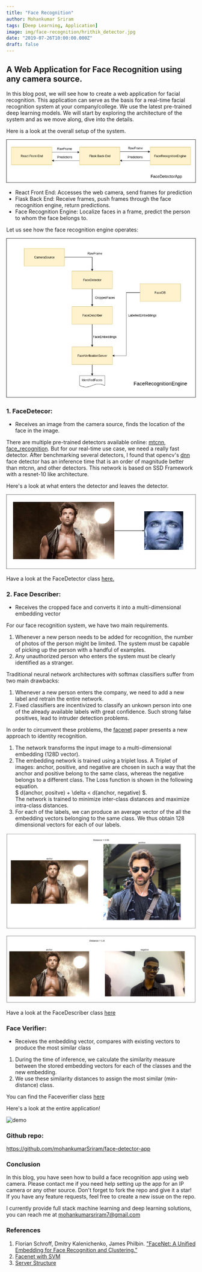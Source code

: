 ```yaml
---
title: "Face Recognition"
author: Mohankumar Sriram
tags: [Deep Learning, Application]
image: img/face-recognition/hrithik_detector.jpg
date: "2019-07-26T10:00:00.000Z"
draft: false
---
```



## A Web Application for Face Recognition using any camera source.

In this blog post, we will see how to create a web application for facial recognition. This application can serve as the basis for a real-time facial recognition system at your company/college. We use the latest pre-trained deep learning models. We will start by exploring the architecture of the system and as we move along, dive into the details.

Here is a look at the overall setup of the system.

![Face Detector](./img/face-recognition/face_detector.png 'detector')

- React Front End: Accesses the web camera, send frames for prediction 
- Flask Back End: Receive frames, push frames through the face recognition engine, return predictions.
- Face Recognition Engine: Localize faces in a frame, predict the person to whom the face belongs to. 

Let us see how the face recognition engine operates:

![Face Recognition Engine](./img/face-recognition/data_flow.jpg 'Face Recognition Engine')

### 1. FaceDetecor: 

- Receives an image from the camera source, finds the location of the face in the image.

There are multiple pre-trained detectors available online: [mtcnn](https://github.com/ipazc/mtcnn), [face_recognition](https://github.com/ageitgey/face_recognition). But for our real-time use case, we need a really fast detector. After benchmarking several detectors, I found that opencv's [dnn](https://github.com/opencv/opencv/tree/master/samples/dnn/face_detector) face detector has an inference time that is an order of magnitude better than mtcnn, and other detectors. This network is based on SSD Framework with a resnet-10 like architecture.

Here's a look at what enters the detector and leaves the detector.

![hrithik](./img/face-recognition/hrithik_detector.jpg)

Have a look at the FaceDetector class [here.](https://github.com/mohankumarSriram/face-detector-app/blob/master/services/face_detector.py)

### 2. Face Describer: 

- Receives the cropped face and converts it into a multi-dimensional embedding vector

For our face recognition system, we have two main requirements.
1. Whenever a new person needs to be added for recognition, the number of photos of the person might be limited. The system must be capable of picking up the person with a handful of examples.
2. Any unauthorized person who enters the system must be clearly identified as a stranger.

Traditional neural network architectures with softmax classifiers suffer from two main drawbacks:
 1. Whenever a new person enters the company, we need to add a new label and retrain the entire network.
 2. Fixed classifiers are incentivized to classify an unkown person into one of the already available labels with great confidence. Such strong false positives, lead to intruder detection problems.

In order to circumvent these problems, the [facenet](https://arxiv.org/abs/1503.03832) paper presents a new approach to identity recognition. 
1. The network transforms the input image to a multi-dimensional embedding (128D vector). 
2. The embedding network is trained using a triplet loss. A Triplet of images: anchor, positive, and negative are chosen in such a way that the anchor and positive belong to the same class, whereas the negative belongs to a different class. The Loss function is shown in the following equation.<br />
$ d(anchor, positve) + \delta < d(anchor, negative) $.<br />
The network is trained to minimize inter-class distances and maximize intra-class distances.
3. For each of the labels, we can produce an average vector of the all the embedding vectors belonging to the same class. We thus obtain 128 dimensional vectors for each of our labels.

![pos_sim](./img/face-recognition/pos_sim.png)

![neg_sim](./img/face-recognition/neg_sim.png)

Have a look at the FaceDescriber class [here](https://github.com/mohankumarSriram/face-detector-app/blob/master/services/face_describer.py)

### Face Verifier: 

- Receives the embedding vector, compares with existing vectors to produce the most similar class

1. During the time of inference, we calculate the similarity measure between the stored embedding vectors for each of the classes and the new embedding.
2. We use these similarity distances to assign the most similar (min-distance) class.

You can find the Faceverifier class [here](https://github.com/mohankumarSriram/face-detector-app)

Here's a look at the entire application!

![demo](./img/face-recognition/final_demo.gif)

### Github repo: 
https://github.com/mohankumarSriram/face-detector-app


### Conclusion

In this blog, you have seen how to build a face recognition app using web camera. Please contact me if you need help setting up the app for an IP camera or any other source. Don't forget to fork the repo and give it a star! If you have any feature requests, feel free to create a new issue on the repo.

I currently provide full stack machine learning and deep learning solutions, you can reach me at mohankumarsriram7@gmail.com

### References

1. Florian Schroff, Dmitry Kalenichenko, James Philbin. ["FaceNet: A Unified Embedding for Face Recognition and Clustering.”](https://arxiv.org/abs/1503.03832)
2. [Facenet with SVM](https://machinelearningmastery.com/how-to-develop-a-face-recognition-system-using-facenet-in-keras-and-an-svm-classifier/)
3. [Server Structure](https://github.com/AIInAi/tf-insightface)

